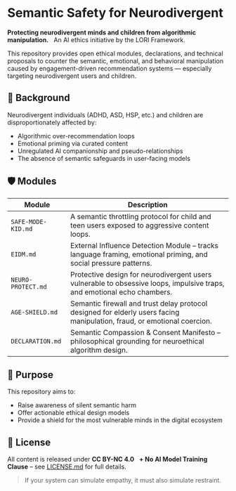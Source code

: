 # Semantic Safety for Neurodivergent

**Protecting neurodivergent minds and children from algorithmic manipulation.**  
An AI ethics initiative by the LORI Framework.

This repository provides open ethical modules, declarations, and technical proposals to counter the semantic, emotional, and behavioral manipulation caused by engagement-driven recommendation systems — especially targeting neurodivergent users and children.

## 🧠 Background

Neurodivergent individuals (ADHD, ASD, HSP, etc.) and children are disproportionately affected by:
- Algorithmic over-recommendation loops
- Emotional priming via curated content
- Unregulated AI companionship and pseudo-relationships
- The absence of semantic safeguards in user-facing models

## 🛡 Modules

| Module | Description |
|--------|-------------|
| `SAFE-MODE-KID.md` | A semantic throttling protocol for child and teen users exposed to aggressive content loops. |
| `EIDM.md` | External Influence Detection Module – tracks language framing, emotional priming, and social pressure patterns. |
| `NEURO-PROTECT.md` | Protective design for neurodivergent users vulnerable to obsessive loops, impulsive traps, and emotional echo chambers. |
| `AGE-SHIELD.md` | Semantic firewall and trust delay protocol designed for elderly users facing manipulation, fraud, or emotional coercion. |
| `DECLARATION.md` | Semantic Compassion & Consent Manifesto – philosophical grounding for neuroethical algorithm design. |


## 📢 Purpose

This repository aims to:
- Raise awareness of silent semantic harm
- Offer actionable ethical design models
- Provide a shield for the most vulnerable minds in the digital ecosystem

## 📜 License

All content is released under **CC BY-NC 4.0**  
**+ No AI Model Training Clause** – see [LICENSE.md](LICENSE.md) for full details.

> If your system can simulate empathy, it must also simulate restraint.
